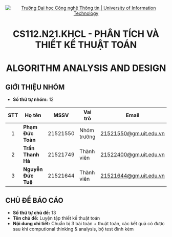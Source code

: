 <!-- Banner -->
<p align="center">
  <a href="https://www.uit.edu.vn/" title="Trường Đại học Công nghệ Thông tin" style="border: none;">
    <img src="https://i.imgur.com/WmMnSRt.png" alt="Trường Đại học Công nghệ Thông tin | University of Information Technology">
  </a>
</p>

<!-- Title -->
<h1 align="center"><b>CS112.N21.KHCL - PHÂN TÍCH VÀ THIẾT KẾ THUẬT TOÁN</b></h1>
<h1 align="center"><b>ALGORITHM ANALYSIS AND DESIGN</b></h1>


## GIỚI THIỆU NHÓM
* **Số thứ tự nhóm:** 12

| STT   | Họ tên                 | MSSV       | Vai trò     | Email                  | 
| :---: | ---                    | ---        | ---         | ---                    | 
| 1     | <strong>  Phạm Đức Toàn </strong>  | 21521550   | Nhóm trưởng | 21521550@gm.uit.edu.vn |            
| 2     |<strong> Trần Thanh Hà   | 21521749   | Thành viên  | 21522400@gm.uit.edu.vn | 
| 3     | <strong> Nguyễn Đức Tuệ         | 21521644   | Thành viên  | 21521644@gm.uit.edu.vn | 
  
  
  ## CHỦ ĐỀ BÁO CÁO
* **Số thứ tự chủ đề:** 13
* **Tên chủ đề:**  Luyện tập thiết kế thuật toán
* **Nội dung chi tiết:** Chuẩn bị 3 bài toán + thuật toán, các kết quả có được sau khi computional thinking & analysis, bộ test đính kèm
